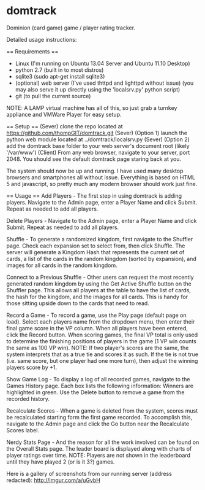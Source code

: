 domtrack
========

Dominion (card game) game / player rating tracker.

Detailed usage instructions:

== Requirements ==
- Linux (I'm running on Ubuntu 13.04 Server and Ubuntu 11.10 Desktop)
- python 2.7 (built in to most distros)
- sqlite3 (sudo apt-get install sqlite3)
- (optional) web server (I've used thttpd and lighttpd without issue) (you may also serve it up directly using the 'localsrv.py' python script)
- git (to pull the current source)

NOTE: A LAMP virtual machine has all of this, so just grab a turnkey appliance and VMWare Player for easy setup.

== Setup ==
(Sever) clone the repo located at https://github.com/thompGIT/domtrack.git
(Sever) (Option 1) launch the python web module located at ../domtrack/localsrv.py
(Sever) (Option 2) add the domtrack base folder to your web server's document root (likely '/var/www')
(Client) From any web browser, navigate to your server, port 2048. You should see the default domtrack page staring back at you.

The system should now be up and running. I have used many desktop browsers and smartphones all without issue. Everything is based on HTML 5 and javascript, so pretty much any modern browser should work just fine.

== Usage ==
Add Players - The first step in using domtrack is adding players. Navigate to the Admin page, enter a Player Name and click Submit. Repeat as needed to add all players.

Delete Players - Navigate to the Admin page, enter a Player Name and click Submit. Repeat as needed to add all players.

Shuffle - To generate a randomized kingdom, first navigate to the Shuffler page. Check each expansion set to select from, then click Shuffle. The server will generate a Kingdom Hash that represents the current set of cards, a list of the cards in the random kingdom (sorted by expansion), and images for all cards in the random kingdom.

Connect to a Previous Shuffle - Other users can request the most recently generated random kingdom by using the Get Active Shuffle button on the Shuffler page. This allows all players at the table to have the list of cards, the hash for the kingdom, and the images for all cards. This is handy for those sitting upside down to the cards that need to read.

Record a Game - To record a game, use the Play page (default page on load). Select each players name from the dropdown menu, then enter their final game score in the VP column. When all players have been entered, click the Record button. When scoring games, the final VP total is only used to determine the finishing positions of players in the game (1 VP win counts the same as 100 VP win). NOTE: If two player's scores are the same, the system interprets that as a true tie and scores it as such. If the tie is not true (i.e. same score, but one player had one more turn), then adjust the winning players score by +1. 

Show Game Log - To display a log of all recorded games, navigate to the Games History page. Each box lists the following information: <PlayerName><PlayerRatingAtGameExit><GameVPTotal> Winners are highlighted in green. Use the Delete button to remove a game from the recorded history.

Recalculate Scores - When a game is deleted from the system, scores must be recalculated starting form the first game recorded. To accomplish this, navigate to the Admin page and click the Go button near the Recalculate Scores label.

Nerdy Stats Page - And the reason for all the work involved can be found on the Overall Stats page. The leader board is displayed along with charts of player ratings over time. NOTE: Players are not shown in the leaderboard until they have played 2 (or is it 3?) games.

Here is a gallery of screenshots from our running server (address redacted): http://imgur.com/a/uGvbH
